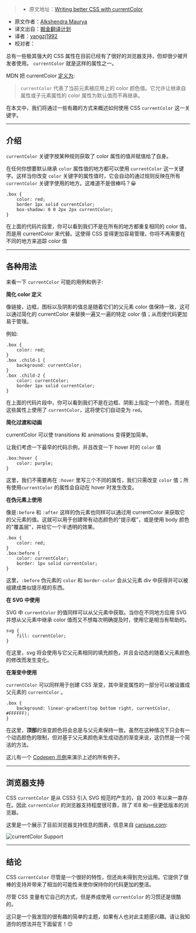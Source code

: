 > * 原文地址：[Writing better CSS with currentColor](https://hashnode.com/post/writing-better-css-with-currentcolor-cit5mgva31co79c53ia20vetq)
* 原文作者：[Alkshendra Maurya](https://hashnode.com/@alkshendra)
* 译文出自：[掘金翻译计划](https://github.com/xitu/gold-miner)
* 译者：[yangzj1992](http://qcyoung.com)
* 校对者：


总有一些极其强大的 CSS 属性在目前已经有了很好的浏览器支持，但却很少被开发者使用。 `currentColor` 就是这样的属性之一。

MDN 把 currentColor [定义为](https://developer.mozilla.org/en/docs/Web/CSS/color_value#currentColor_keyword):

> `currentColor` 代表了当前元素被应用上的 color 颜色值。它允许让继承自属性或子元素属性的 color 属性为默认值而不再继承。

在本文中，我们将通过一些有趣的方式来概述如何使用 CSS `currentColor` 这一关键字。

* * *

## 介绍

`currentColor` 关键字按某种规则获取了 color 属性的值并赋值给了自身。

在任何你想要默认继承 `color` 属性值的地方都可以使用 `currentColor` 这一关键字。这样当你改变 `color` 关键字的属性值时，它会自动的通过规则反映在所有 `currentColor` 关键字使用的地方。这难道不是很棒吗？😀

    .box {
        color: red;
        border 1px solid currentColor;
        box-shadow: 0 0 2px 2px currentColor;
    }

在上面的代码片段里，你可以看到我们不是在所有的地方都重复相同的 color 值，而是用 currentColor 来代替。这使得 CSS 变得更加容易管理，你将不再需要在不同的地方来追踪 color 值

* * *

## 各种用法

来看一下 `currentColor` 可能的用例和例子:

**简化 color 定义**

像链接，边框，图标以及阴影的值总是随着它们的父元素 color 值保持一致，这可以通过简化的 currentColor 来替换一遍又一遍的特定 color 值；从而使代码更加易于管理。

例如:

    .box {
        color: red;
    }
    .box .child-1 {
        background: currentColor;
    }
    .box .child-2 {
        color: currentColor;
        border 1px solid currentColor;
    }

在上面的代码片段中，你可以看到我们不是在边框、阴影上指定一个颜色，而是在这些属性上使用了 `currentColor`，这将使它们自动变为 `red`。

**简化过渡和动画**

currentColor 可以使 transitions 和 animations 变得更加简单。

让我们考虑一下最早的代码示例，并且改变一下 hover 时的 `color` 值

    .box:hover {
        color: purple;
    }

这里，我们不需要再在 `:hover` 里写三个不同的属性，我们只需改变 `color` 值；所有使用`currentColor` 的属性会自动在 hover 时发生改变。

**在伪元素上使用**

像是`:before` 和 `:after` 这样的伪元素也同样可以通过用 currentColor 来获取它的父元素的值。这就可以用于创建带有动态颜色的"提示框"，或是使用 body 颜色的"覆盖层"，并给它一个半透明的效果。

    .box {
        color: red;
    }
    .box:before {
        color: currentColor;
        border: 1px solid currentColor;
    }

这里，`:before` 伪元素的 `color` 和 `border-color` 会从父元素 div 中获得并可以被组建成类似提示框的东西。

**在 SVG 中使用**

SVG 中 `currentColor` 的值同样可以从父元素中获取。当你在不同地方应用 SVG 并想从父元素中继承 color 值而又不想每次明确提及时，使用它是相当有帮助的。

    svg {
        fill: currentColor;
    }

在这里，svg 将会使用与它父元素相同的填充颜色，并且会动态的随着父元素颜色的修改而发生变化。

**在渐变中使用**

`currentColor` 可以同样用于创建 CSS 渐变，其中渐变属性的一部分可以被设置成父元素的 `currentColor` 。

    .box {
        background: linear-gradient(top bottom right, currentColor, #FFFFFF);
    }

在这里，**顶部**的渐变颜色将会总是与父元素保持一致。虽然在这种情况下只会有一个动态颜色的限制，但对基于父元素颜色来生成动态的渐变来说，这仍然是一个简洁的方法。

这儿有一个 [Codepen 示例](http://codepen.io/alkshendra/pen/xEVrJJ?editors=1100#0)来演示上述的所有例子。

* * *

## 浏览器支持

CSS `currentColor` 是从 CSS3 引入 SVG 规范时产生的，自 2003 年以来一直存在。因此 `currentColor` 的浏览器支持程度很可靠，除了 IE8 和一些更低版本的浏览器。

这里是一个展示了目前浏览器支持信息的图表，信息来自 [caniuse.com](http://caniuse.com/#feat=currentcolor):

![currentColor Support](https://res.cloudinary.com/hashnode/image/upload/v1474021764/g03f4hx1ftb0frtoonfw.png)

* * *

## 结论

CSS `currentColor` 尽管是一个很好的特性，但还尚未得到充分运用。它提供了很棒的支持并带来了相当的可能性来使你保持你的代码更加的整洁。

尽管 CSS 变量有它自己的方式，但是养成使用 `currentColor` 的习惯还是很酷的。

这只是一个我发现的很有趣的简单的主题，如果有人也对此主题感兴趣。请让我知道你的想法并在下面留言！😊

